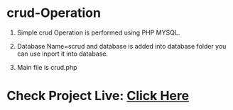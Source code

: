 # crud-Operation


1. Simple crud Operation is performed using PHP MYSQL.

2. Database Name=scrud  and database is added into database folder you can use inport it into database.

3. Main file is crud.php

# Check Project Live: <a href="https://my-crud-operation.000webhostapp.com/crud.php">Click Here </a>
